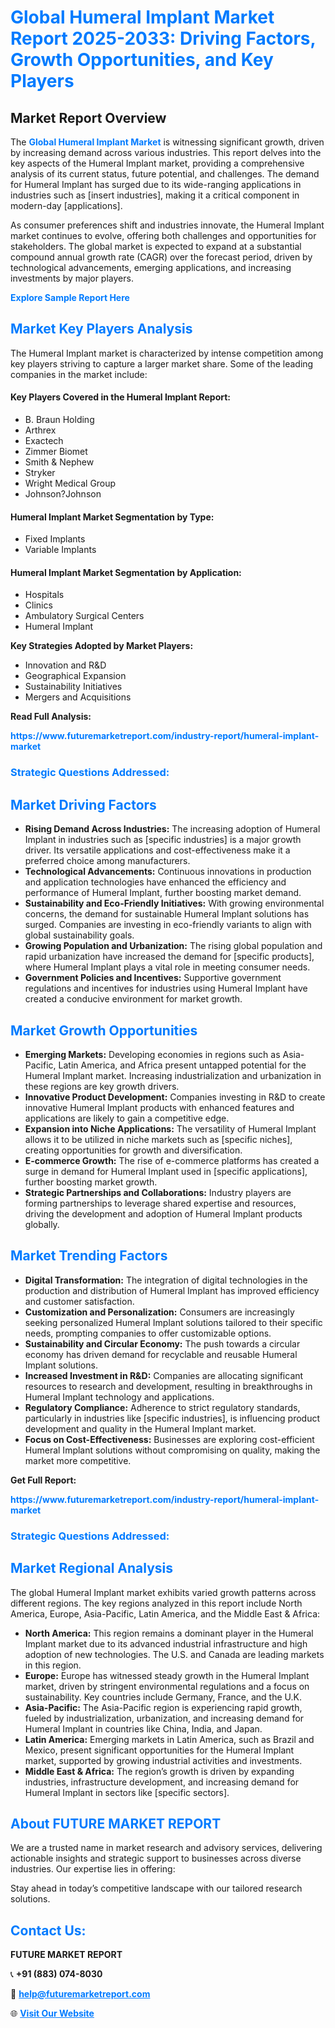 <h1 style="color: #007BFF;">Global Humeral Implant Market Report 2025-2033: Driving Factors, Growth Opportunities, and Key Players</h1>

<section id="overview">
<h2>Market Report Overview</h2>
<p>The <a href="https://www.futuremarketreport.com/industry-report/humeral-implant-market" style="color: #007BFF; text-decoration: none;"><strong>Global Humeral Implant Market</strong></a> is witnessing significant growth, driven by increasing demand across various industries. This report delves into the key aspects of the Humeral Implant market, providing a comprehensive analysis of its current status, future potential, and challenges. The demand for Humeral Implant has surged due to its wide-ranging applications in industries such as [insert industries], making it a critical component in modern-day [applications].</p>
<p>As consumer preferences shift and industries innovate, the Humeral Implant market continues to evolve, offering both challenges and opportunities for stakeholders. The global market is expected to expand at a substantial compound annual growth rate (CAGR) over the forecast period, driven by technological advancements, emerging applications, and increasing investments by major players.</p>
</section>

<section id="overview">
<p><a href="https://www.futuremarketreport.com/request-sample/reportId=127355" style="color: #007BFF; text-decoration: none;"><strong>Explore Sample Report Here</strong></a></p>
</section>

<section id="key-players">
<h2 style="color: #007BFF;">Market Key Players Analysis</h2>
<p>The Humeral Implant market is characterized by intense competition among key players striving to capture a larger market share. Some of the leading companies in the market include:</p>
<h4>Key Players Covered in the Humeral Implant Report:</h4>
<ul><li>B. Braun Holding</li><li>Arthrex</li><li>Exactech</li><li>Zimmer Biomet</li><li>Smith &amp; Nephew</li><li>Stryker</li><li>Wright Medical Group</li><li>Johnson?Johnson</li></ul>
<h4>Humeral Implant Market Segmentation by Type:</h4>
<ul><li>Fixed Implants</li><li>Variable Implants</li></ul>

<h4>Humeral Implant Market Segmentation by Application:</h4>
<ul><li>Hospitals</li><li>Clinics</li><li>Ambulatory Surgical Centers</li><li>Humeral Implant</li></ul>
<p><strong>Key Strategies Adopted by Market Players:</strong></p>
<ul>
<li>Innovation and R&D</li>
<li>Geographical Expansion</li>
<li>Sustainability Initiatives</li>
<li>Mergers and Acquisitions</li>
</ul>
</section>

<section>
<p><strong>Read Full Analysis: </strong></p><a href="https://www.futuremarketreport.com/industry-report/humeral-implant-market" style="color: #007BFF; text-decoration: none;"><strong>https://www.futuremarketreport.com/industry-report/humeral-implant-market</strong></a>
<h3 style="color: #007BFF;">Strategic Questions Addressed:</h3>
</section>

<section id="driving-factors">
<h2 style="color: #007BFF;">Market Driving Factors</h2>
<ul>
<li><strong>Rising Demand Across Industries:</strong> The increasing adoption of Humeral Implant in industries such as [specific industries] is a major growth driver. Its versatile applications and cost-effectiveness make it a preferred choice among manufacturers.</li>
<li><strong>Technological Advancements:</strong> Continuous innovations in production and application technologies have enhanced the efficiency and performance of Humeral Implant, further boosting market demand.</li>
<li><strong>Sustainability and Eco-Friendly Initiatives:</strong> With growing environmental concerns, the demand for sustainable Humeral Implant solutions has surged. Companies are investing in eco-friendly variants to align with global sustainability goals.</li>
<li><strong>Growing Population and Urbanization:</strong> The rising global population and rapid urbanization have increased the demand for [specific products], where Humeral Implant plays a vital role in meeting consumer needs.</li>
<li><strong>Government Policies and Incentives:</strong> Supportive government regulations and incentives for industries using Humeral Implant have created a conducive environment for market growth.</li>
</ul>
</section>

<section id="growth-opportunities">
<h2 style="color: #007BFF;">Market Growth Opportunities</h2>
<ul>
<li><strong>Emerging Markets:</strong> Developing economies in regions such as Asia-Pacific, Latin America, and Africa present untapped potential for the Humeral Implant market. Increasing industrialization and urbanization in these regions are key growth drivers.</li>
<li><strong>Innovative Product Development:</strong> Companies investing in R&D to create innovative Humeral Implant products with enhanced features and applications are likely to gain a competitive edge.</li>
<li><strong>Expansion into Niche Applications:</strong> The versatility of Humeral Implant allows it to be utilized in niche markets such as [specific niches], creating opportunities for growth and diversification.</li>
<li><strong>E-commerce Growth:</strong> The rise of e-commerce platforms has created a surge in demand for Humeral Implant used in [specific applications], further boosting market growth.</li>
<li><strong>Strategic Partnerships and Collaborations:</strong> Industry players are forming partnerships to leverage shared expertise and resources, driving the development and adoption of Humeral Implant products globally.</li>
</ul>
</section>

<section id="trending-factors">
<h2 style="color: #007BFF;">Market Trending Factors</h2>
<ul>
<li><strong>Digital Transformation:</strong> The integration of digital technologies in the production and distribution of Humeral Implant has improved efficiency and customer satisfaction.</li>
<li><strong>Customization and Personalization:</strong> Consumers are increasingly seeking personalized Humeral Implant solutions tailored to their specific needs, prompting companies to offer customizable options.</li>
<li><strong>Sustainability and Circular Economy:</strong> The push towards a circular economy has driven demand for recyclable and reusable Humeral Implant solutions.</li>
<li><strong>Increased Investment in R&D:</strong> Companies are allocating significant resources to research and development, resulting in breakthroughs in Humeral Implant technology and applications.</li>
<li><strong>Regulatory Compliance:</strong> Adherence to strict regulatory standards, particularly in industries like [specific industries], is influencing product development and quality in the Humeral Implant market.</li>
<li><strong>Focus on Cost-Effectiveness:</strong> Businesses are exploring cost-efficient Humeral Implant solutions without compromising on quality, making the market more competitive.</li>
</ul>
</section>

<section>
<p><strong>Get Full Report: </strong></p><a href="https://www.futuremarketreport.com/industry-report/humeral-implant-market" style="color: #007BFF; text-decoration: none;"><strong>https://www.futuremarketreport.com/industry-report/humeral-implant-market</strong></a>
<h3 style="color: #007BFF;">Strategic Questions Addressed:</h3>
</section>


<section id="regional-analysis">
<h2 style="color: #007BFF;">Market Regional Analysis</h2>
<p>The global Humeral Implant market exhibits varied growth patterns across different regions. The key regions analyzed in this report include North America, Europe, Asia-Pacific, Latin America, and the Middle East & Africa:</p>
<ul>
<li><strong>North America:</strong> This region remains a dominant player in the Humeral Implant market due to its advanced industrial infrastructure and high adoption of new technologies. The U.S. and Canada are leading markets in this region.</li>
<li><strong>Europe:</strong> Europe has witnessed steady growth in the Humeral Implant market, driven by stringent environmental regulations and a focus on sustainability. Key countries include Germany, France, and the U.K.</li>
<li><strong>Asia-Pacific:</strong> The Asia-Pacific region is experiencing rapid growth, fueled by industrialization, urbanization, and increasing demand for Humeral Implant in countries like China, India, and Japan.</li>
<li><strong>Latin America:</strong> Emerging markets in Latin America, such as Brazil and Mexico, present significant opportunities for the Humeral Implant market, supported by growing industrial activities and investments.</li>
<li><strong>Middle East & Africa:</strong> The region’s growth is driven by expanding industries, infrastructure development, and increasing demand for Humeral Implant in sectors like [specific sectors].</li>
</ul>
</section>

<footer>
<h2 style="color: #007BFF;">About FUTURE MARKET REPORT</h2>
<p>We are a trusted name in market research and advisory services, delivering actionable insights and strategic support to businesses across diverse industries. Our expertise lies in offering:</p>

<p>Stay ahead in today’s competitive landscape with our tailored research solutions.</p>

<h2 style="color: #007BFF;">Contact Us:</h2>
<p><strong>FUTURE MARKET REPORT</strong></p>
<p>📞 <strong>+91 (883) 074-8030</strong></p>
<p>📧 <strong><a href="mailto:help@futuremarketreport.com" style="color: #007BFF;">help@futuremarketreport.com</a></strong></p>
<p>🌐 <strong><a href="https://www.futuremarketreport.com/" style="color: #007BFF;">Visit Our Website</a></strong></p>
</footer>